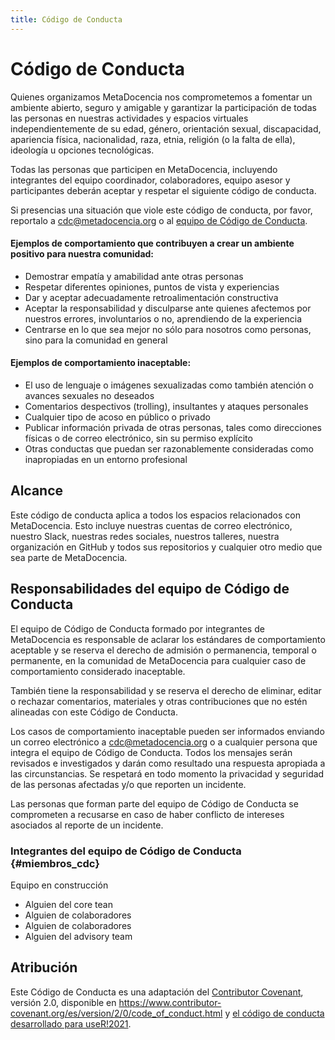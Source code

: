 ```yaml
---
title: Código de Conducta
---
```


# Código de Conducta

Quienes organizamos MetaDocencia nos comprometemos a fomentar un ambiente abierto, seguro y amigable y garantizar la participación de todas las personas en nuestras actividades y espacios virtuales  independientemente de su edad, género, orientación sexual, discapacidad, apariencia física, nacionalidad, raza, etnia, religión (o la falta de ella), ideología u opciones tecnológicas. 

Todas las personas que participen en MetaDocencia, incluyendo integrantes del equipo coordinador, colaboradores, equipo asesor y participantes deberán aceptar y respetar el siguiente código de conducta. 

Si presencias una situación que viole este código de conducta, por favor, reportalo a [cdc@metadocencia.org](mailto:cdc@metadocencia.org) o al [equipo de Código de Conducta](#miembros_cdc).

#### Ejemplos de comportamiento que contribuyen a crear un ambiente positivo para nuestra comunidad:

* Demostrar empatía y amabilidad ante otras personas
* Respetar diferentes opiniones, puntos de vista y experiencias
* Dar y aceptar adecuadamente retroalimentación constructiva
* Aceptar la responsabilidad y disculparse ante quienes afectemos por nuestros errores, involuntarios o no, aprendiendo de la experiencia
* Centrarse en lo que sea mejor no sólo para nosotros como personas, sino para la comunidad en general

#### Ejemplos de comportamiento inaceptable:

* El uso de lenguaje o imágenes sexualizadas como también atención o avances sexuales no deseados
* Comentarios despectivos (trolling), insultantes y ataques personales
* Cualquier tipo de acoso en público o privado
* Publicar información privada de otras personas, tales como direcciones físicas o de correo electrónico, sin su permiso explícito
* Otras conductas que puedan ser razonablemente consideradas como inapropiadas en un entorno profesional

## Alcance

Este código de conducta aplica a todos los espacios relacionados con MetaDocencia. Esto incluye nuestras cuentas de correo electrónico, nuestro Slack, nuestras redes sociales, nuestros talleres, nuestra organización en GitHub y todos sus repositorios y cualquier otro medio que sea parte de MetaDocencia.

## Responsabilidades del equipo de Código de Conducta

El equipo de Código de Conducta formado por integrantes de MetaDocencia es responsable de aclarar los estándares de comportamiento aceptable y se reserva el derecho de admisión o permanencia, temporal o permanente, en la comunidad de MetaDocencia para cualquier caso de comportamiento considerado inaceptable. 

También tiene la responsabilidad y se reserva el derecho de eliminar, editar o rechazar comentarios, materiales y otras contribuciones que no estén alineadas con este Código de Conducta. 

Los casos de comportamiento inaceptable pueden ser informados enviando un correo electrónico a [cdc@metadocencia.org](mailto:cdc@metadocencia.org) o a cualquier persona que integra el equipo de Código de Conducta. Todos los mensajes serán revisados e investigados y darán como resultado una respuesta apropiada a las circunstancias. Se respetará en todo momento la privacidad y seguridad de las personas afectadas y/o que reporten un incidente. 

Las personas que forman parte del equipo de Código de Conducta se comprometen a recusarse en caso de haber conflicto de intereses asociados al reporte de un incidente. 

### Integrantes del equipo de Código de Conducta {#miembros_cdc}

Equipo en construcción
* Alguien del core tean
* Alguien de colaboradores
* Alguien de colaboradores
* Alguien del advisory team 

## Atribución

Este Código de Conducta es una adaptación del [Contributor Covenant](https://www.contributor-covenant.org), versión 2.0,
disponible en https://www.contributor-covenant.org/es/version/2/0/code_of_conduct.html y [el código de conducta desarrollado para useR!2021](https://user2021.r-project.org/participation/coc/).
